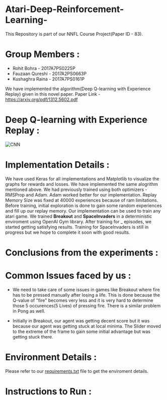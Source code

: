 # Atari-Deep-Reinforcement-Learning-

This Repository is part of our NNFL Course Project(Paper ID - 83). 

# Group Members :

* Rohit Bohra - 2017A7PS0225P
* Fauzaan Qureshi - 2017A2PS0663P
* Kushaghra Raina - 2017A7PS0161P

We have implemented the algorithm(Deep Q-learning with Experience Replay) given in this novel paper.
Paper Link - https://arxiv.org/pdf/1312.5602.pdf

# Deep Q-learning with Experience Replay :

![CNN](https://github.com/geeky-wizard/Atari-Deep-Reinforcement-Learning-/blob/master/CNN.png)

# Implementation Details :
We have used Keras for all implementations and Matplotlib to visualize the graphs for rewards and losses. We have implemented the same alogrithm mentioned above. We had previously trained using both optimizers - RMSProp and Adam. Adam worked better for our implementation. Replay Memory Size was fixed at 40000 experiences because of ram limitations. Before training, initial exploration is done to gain some random experiences and fill up our replay memory. Our implementation can be used to train any atari game. We trained **Breakout** and **SpaceInvaders** in a deterministic enviroment using OpenAI Gym library. After training for _ episodes, we started getting satisfying results. Training for SpaceInvaders is still in progress but we hope to complete it soon with good results.

# Conclusions from the experiments :

# Common Issues faced by us :

* We need to take care of some issues in games like Breakout where fire has to be pressed manually after losing a life. This is done because the Q-value of "fire" becomes very less and it is very hard to determine those 5 occurences(5 Lives) of pressing fire. There is a similar problem in Pong as well.

* Initially in Breakout, our agent was getting decent score but it was because our agent was getting stuck at local minima. The Slider moved to the extreme of the frame to gain some initial advantage but was getting stuck there.

# Environment Details :
Please refer to our [requirements.txt](https://github.com/geeky-wizard/Atari-Deep-Reinforcement-Learning-/blob/master/requirements.txt) file to get the enviroment details.

# Instructions to Run :
